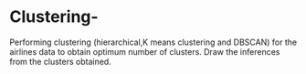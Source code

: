 # Clustering-
Performing clustering (hierarchical,K means clustering and DBSCAN) for the airlines data to obtain optimum number of clusters.  Draw the inferences from the clusters obtained.
